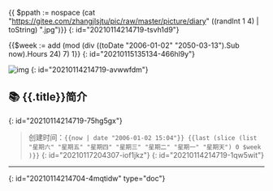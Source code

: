 {{ $ppath := nospace (cat "https://gitee.com/zhangjlsjtu/pic/raw/master/picture/diary" ((randInt 1 4) | toString) ".jpg")}}
{: id="20210114214719-tsvh1d9"}

{{$week := add (mod (div ((toDate "2006-01-02" "2050-03-13").Sub now).Hours 24) 7) 1}}
{: id="20210115135134-466hl9y"}

![img]({{$ppath}})
{: id="20210114214719-avwwfdm"}

## 📚 {{.title}}简介
{: id="20210114214719-75hg5gx"}

> 创建时间：`{{now | date "2006-01-02 15:04"}} {{last (slice (list "星期六" "星期五" "星期四" "星期三" "星期二" "星期一" "星期天") 0 $week )}}`
> {: id="20210117204307-iof1jkz"}
{: id="20210114214719-1qw5wit"}

---


{: id="20210114214704-4mqtidw" type="doc"}
